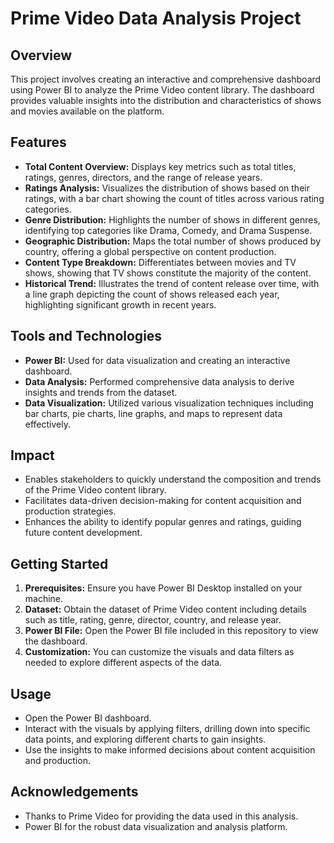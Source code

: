 # Prime Video Data Analysis Project

## Overview
This project involves creating an interactive and comprehensive dashboard using Power BI to analyze the Prime Video content library. The dashboard provides valuable insights into the distribution and characteristics of shows and movies available on the platform.

## Features
- **Total Content Overview:** Displays key metrics such as total titles, ratings, genres, directors, and the range of release years.
- **Ratings Analysis:** Visualizes the distribution of shows based on their ratings, with a bar chart showing the count of titles across various rating categories.
- **Genre Distribution:** Highlights the number of shows in different genres, identifying top categories like Drama, Comedy, and Drama Suspense.
- **Geographic Distribution:** Maps the total number of shows produced by country, offering a global perspective on content production.
- **Content Type Breakdown:** Differentiates between movies and TV shows, showing that TV shows constitute the majority of the content.
- **Historical Trend:** Illustrates the trend of content release over time, with a line graph depicting the count of shows released each year, highlighting significant growth in recent years.

## Tools and Technologies
- **Power BI:** Used for data visualization and creating an interactive dashboard.
- **Data Analysis:** Performed comprehensive data analysis to derive insights and trends from the dataset.
- **Data Visualization:** Utilized various visualization techniques including bar charts, pie charts, line graphs, and maps to represent data effectively.

## Impact
- Enables stakeholders to quickly understand the composition and trends of the Prime Video content library.
- Facilitates data-driven decision-making for content acquisition and production strategies.
- Enhances the ability to identify popular genres and ratings, guiding future content development.

## Getting Started
1. **Prerequisites:** Ensure you have Power BI Desktop installed on your machine.
2. **Dataset:** Obtain the dataset of Prime Video content including details such as title, rating, genre, director, country, and release year.
3. **Power BI File:** Open the Power BI file included in this repository to view the dashboard.
4. **Customization:** You can customize the visuals and data filters as needed to explore different aspects of the data.

## Usage
- Open the Power BI dashboard.
- Interact with the visuals by applying filters, drilling down into specific data points, and exploring different charts to gain insights.
- Use the insights to make informed decisions about content acquisition and production.

## Acknowledgements
- Thanks to Prime Video for providing the data used in this analysis.
- Power BI for the robust data visualization and analysis platform.

